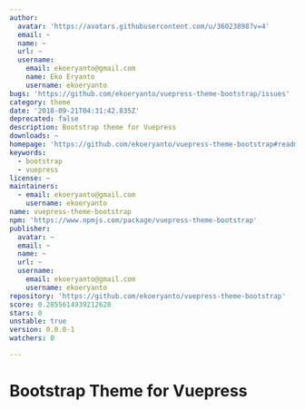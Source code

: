 ```yaml
---
author:
  avatar: 'https://avatars.githubusercontent.com/u/36023898?v=4'
  email: ~
  name: ~
  url: ~
  username:
    email: ekoeryanto@gmail.com
    name: Eko Eryanto
    username: ekoeryanto
bugs: 'https://github.com/ekoeryanto/vuepress-theme-bootstrap/issues'
category: theme
date: '2018-09-21T04:31:42.835Z'
deprecated: false
description: Bootstrap theme for Vuepress
downloads: ~
homepage: 'https://github.com/ekoeryanto/vuepress-theme-bootstrap#readme'
keywords:
  - bootstrap
  - vuepress
license: ~
maintainers:
  - email: ekoeryanto@gmail.com
    username: ekoeryanto
name: vuepress-theme-bootstrap
npm: 'https://www.npmjs.com/package/vuepress-theme-bootstrap'
publisher:
  avatar: ~
  email: ~
  name: ~
  url: ~
  username:
    email: ekoeryanto@gmail.com
    username: ekoeryanto
repository: 'https://github.com/ekoeryanto/vuepress-theme-bootstrap'
score: 0.2855614939212628
stars: 0
unstable: true
version: 0.0.0-1
watchers: 0

---
```


# Bootstrap Theme for Vuepress
